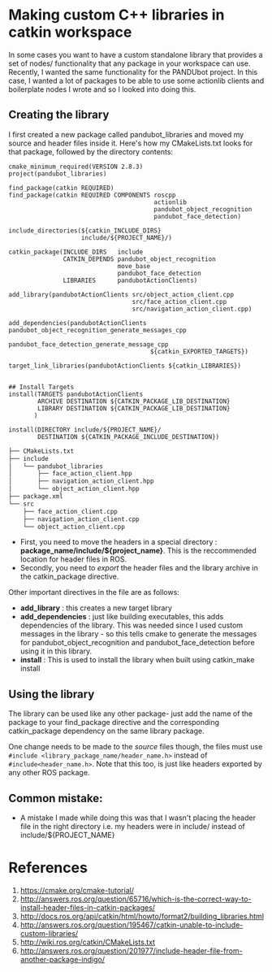 # Making custom C++ libraries in catkin workspace 

In some cases you want to have a custom standalone library that provides a set 
of nodes/ functionality that any package in your workspace can use. Recently, I 
wanted the same functionality for the PANDUbot project. In this case, I wanted 
a lot of packages to be able to use some actionlib clients and boilerplate nodes
I wrote and so I looked into doing this.

## Creating the library

I first created a new package called pandubot_libraries and moved my source and
header files inside it. Here's how my CMakeLists.txt looks for that package, 
followed by the directory contents:

``` 
cmake_minimum_required(VERSION 2.8.3)
project(pandubot_libraries)

find_package(catkin REQUIRED)
find_package(catkin REQUIRED COMPONENTS roscpp
                                        actionlib
                                        pandubot_object_recognition
                                        pandubot_face_detection)

include_directories(${catkin_INCLUDE_DIRS}
                    include/${PROJECT_NAME}/)

catkin_package(INCLUDE_DIRS   include
               CATKIN_DEPENDS pandubot_object_recognition 
                              move_base
                              pandubot_face_detection
               LIBRARIES      pandubotActionClients)

add_library(pandubotActionClients src/object_action_client.cpp
                                  src/face_action_client.cpp
                                  src/navigation_action_client.cpp)

add_dependencies(pandubotActionClients pandubot_object_recognition_generate_messages_cpp
                                       pandubot_face_detection_generate_message_cpp 
                                       ${catkin_EXPORTED_TARGETS})

target_link_libraries(pandubotActionClients ${catkin_LIBRARIES})


## Install Targets
install(TARGETS pandubotActionClients
        ARCHIVE DESTINATION ${CATKIN_PACKAGE_LIB_DESTINATION}
        LIBRARY DESTINATION ${CATKIN_PACKAGE_LIB_DESTINATION}
       )
       
install(DIRECTORY include/${PROJECT_NAME}/
        DESTINATION ${CATKIN_PACKAGE_INCLUDE_DESTINATION})
```

```bash
├── CMakeLists.txt
├── include
│   └── pandubot_libraries
│       ├── face_action_client.hpp
│       ├── navigation_action_client.hpp
│       └── object_action_client.hpp
├── package.xml
└── src
    ├── face_action_client.cpp
    ├── navigation_action_client.cpp
    └── object_action_client.cpp
```

- First, you need to move the headers in a special directory : 
  **package_name/include/${project_name}**. This is the reccommended location for 
  header files in ROS. 
- Secondly, you need to *export* the header files and the library archive in the
  catkin_package directive. 

Other important directives in the file are as follows:
- **add_library** : this creates a new target library
- **add_dependencies** : just like building executables, this adds dependencies 
of the library. This was needed since I used custom messages in the library - so
this tells cmake to generate the messages for pandubot_object_recognition and 
pandubot_face_detection before using it in this library.
- **install** : This is used to install the library when built using catkin_make install

## Using the library

The library can be used like any other package- just add the name of the package
to your find_package directive and the corresponding catkin_package dependency 
on the same library package.

One change needs to be made to the *source* files though, the files must use 
`#include <library_package_name/header_name.h>` instead of `#include<header_name.h>`.
Note that this too, is just like headers exported by any other ROS package. 



## Common mistake:
- A mistake I made while doing this was that I wasn't placing the header file 
in the right directory i.e. my headers were in include/ instead of include/${PROJECT_NAME}


# References
1. https://cmake.org/cmake-tutorial/
2. http://answers.ros.org/question/65716/which-is-the-correct-way-to-install-header-files-in-catkin-packages/
3. http://docs.ros.org/api/catkin/html/howto/format2/building_libraries.html
4. http://answers.ros.org/question/195467/catkin-unable-to-include-custom-libraries/
5. http://wiki.ros.org/catkin/CMakeLists.txt
6. http://answers.ros.org/question/201977/include-header-file-from-another-package-indigo/